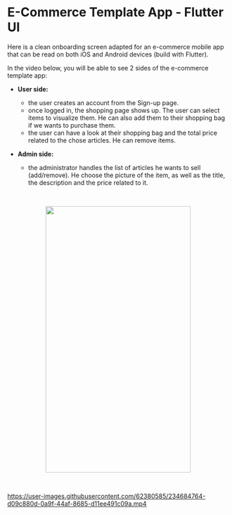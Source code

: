 # E-Commerce Template App  - Flutter UI

Here is a clean onboarding screen adapted for an e-commerce mobile app that can be read on both iOS and Android devices (build with Flutter). 

In the video below, you will be able to see 2 sides of the e-commerce template app: 
- **User side:** 
    - the user creates an account from the Sign-up page. 
    - once logged in, the shopping page shows up. The user can select items to visualize them. He can also add them to their shopping bag if we wants to purchase them.  
    - the user can have a look at their shopping bag and the total price related to the chose articles. He can remove items. 

- **Admin side:**
    - the administrator handles the list of articles he wants to sell (add/remove). He choose the picture of the item, as well as the title, the description and the price related to it. 
   
</br>

<p align="center">    
<img src="https://www.cjoint.com/doc/23_04/MDAoO0RRlL5_app-screenshot.png" height="604" width="330">
</p>

</br>

https://user-images.githubusercontent.com/62380585/234684764-d09c880d-0a9f-44af-8685-d11ee491c09a.mp4
